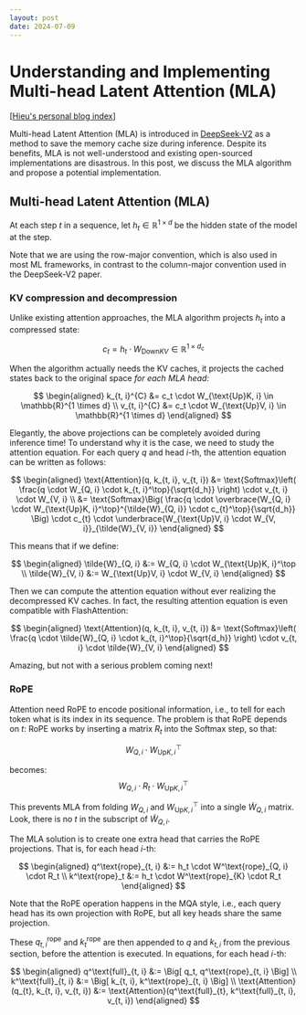 ```yaml
---
layout: post
date: 2024-07-09
---
```


Understanding and Implementing Multi-head Latent Attention (MLA)
================================================================

[[Hieu's personal blog index](./index)]

Multi-head Latent Attention (MLA) is introduced in
[DeepSeek-V2](https://arxiv.org/abs/2405.04434) as a method to save the memory
cache size during inference. Despite its benefits, MLA is not well-understood
and existing open-sourced implementations are disastrous. In this post, we
discuss the MLA algorithm and propose a potential implementation.

## Multi-head Latent Attention (MLA)

At each step $t$ in a sequence, let $h_t \in \mathbb{R}^{1 \times d}$ be the
hidden state of the model at the step.

Note that we are using the row-major convention, which is also used in most ML
frameworks, in contrast to the column-major convention used in the DeepSeek-V2
paper.

### KV compression and decompression
Unlike existing attention approaches, the
MLA algorithm projects $h_t$ into a compressed state:

$$
c_t = h_t \cdot W_{\text{Down}KV} \in \mathbb{R}^{1 \times d_c}
$$

When the algorithm actually needs the KV caches, it projects the cached states back to
the original space *for each MLA head*:

$$
\begin{aligned}
k_{t, i}^{C} &= c_t \cdot W_{\text{Up}K, i} \in \mathbb{R}^{1 \times d} \\
v_{t, i}^{C} &= c_t \cdot W_{\text{Up}V, i} \in \mathbb{R}^{1 \times d}
\end{aligned}
$$

Elegantly, the above projections can be completely avoided during inference
time! To understand why it is the case, we need to study the attention equation.
For each query $q$ and head $i$-th, the attention equation can be written as
follows:

$$
\begin{aligned}
\text{Attention}(q, k_{t, i}, v_{t, i})
  &= \text{Softmax}\left(
    \frac{q \cdot W_{Q, i} \cdot k_{t, i}^\top}{\sqrt{d_h}}
  \right)
  \cdot
  v_{t, i} \cdot W_{V, i} \\
  &= \text{Softmax}\Big(
    \frac{q \cdot \overbrace{W_{Q, i} \cdot W_{\text{Up}K, i}^\top}^{\tilde{W}_{Q, i}} \cdot c_{t}^\top}{\sqrt{d_h}}
  \Big)
  \cdot
  c_{t} \cdot \underbrace{W_{\text{Up}V, i} \cdot W_{V, i}}_{\tilde{W}_{V, i}}
\end{aligned}
$$

This means that if we define:

$$
\begin{aligned}
\tilde{W}_{Q, i} &:= W_{Q, i} \cdot W_{\text{Up}K, i}^\top \\
\tilde{W}_{V, i} &:= W_{\text{Up}V, i} \cdot W_{V, i}
\end{aligned}
$$

Then we can compute the attention equation without ever realizing the
decompressed KV caches. In fact, the resulting attention equation is even
compatible with FlashAttention:

$$
\begin{aligned}
\text{Attention}(q, k_{t, i}, v_{t, i})
  &= \text{Softmax}\left(
    \frac{q \cdot \tilde{W}_{Q, i} \cdot k_{t, i}^\top}{\sqrt{d_h}}
  \right)
  \cdot
  v_{t, i} \cdot \tilde{W}_{V, i}
\end{aligned}
$$

Amazing, but not with a serious problem coming next!

### RoPE
Attention need RoPE to encode positional information, i.e., to tell for
each token what is its index in its sequence. The problem is that RoPE depends on $t$:
RoPE works by inserting a matrix $R_t$ into the Softmax step, so that:

$$
W_{Q, i} \cdot W_{\text{Up}K, i}^\top
$$

becomes:
$$
W_{Q, i} \cdot R_t \cdot W_{\text{Up}K, i}^\top
$$

This prevents MLA from folding $W_{Q, i}$ and $W_{\text{Up}K, i}^\top$ into a
single $\tilde{W}_{Q, i}$ matrix. Look, there is no $t$ in the subscript of
$\tilde{W}_{Q, i}$.

The MLA solution is to create one extra head that carries the RoPE projections.
That is, for each head $i$-th:

$$
\begin{aligned}
q^\text{rope}_{t, i} &:= h_t \cdot W^\text{rope}_{Q, i} \cdot R_t \\
k^\text{rope}_t &:= h_t \cdot W^\text{rope}_{K} \cdot R_t
\end{aligned}
$$

Note that the RoPE operation happens in the MQA style, i.e., each query head has
its own projection with RoPE, but all key heads share the same projection.

These $q^\text{rope}_{t, i}$ and $k^\text{rope}_t$ are then appended to $q$ and
$k_{t, i}$ from the previous section, before the attention is executed. In equations,
for each head $i$-th:

$$
\begin{aligned}
q^\text{full}_{t, i}
  &:= \Big[ q_t, q^\text{rope}_{t, i} \Big] \\
k^\text{full}_{t, i}
  &:= \Big[ k_{t, i}, k^\text{rope}_{t, i} \Big] \\
\text{Attention}(q_{t}, k_{t, i}, v_{t, i})
  &:= \text{Attention}(q^\text{full}_{t}, k^\text{full}_{t, i}, v_{t, i})
\end{aligned}
$$
